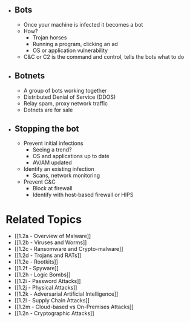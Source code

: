 - ## Bots
	- Once your machine is infected it becomes a bot
	- How?
		- Trojan horses
		- Running a program, clicking an ad
		- OS or application vulnerability
	- C&C or C2 is the command and control, tells the bots what to do
- ## Botnets
	- A group of bots working together
	- Distributed Denial of Service (DDOS)
	- Relay spam, proxy network traffic
	- Dotnets are for sale
- ## Stopping the bot
	- Prevent initial infections
		- Seeing a trend?
		- OS and applications up to date
		- AV/AM updated
	- Identify an existing infection
		- Scans, network monitoring
	- Prevent C&C
		- Block at firewall
		- Identify with host-based firewall or HIPS

# Related Topics
- [[1.2a - Overview of Malware]]
- [[1.2b - Viruses and Worms]]
- [[1.2c - Ransomware and Crypto-malware]]
- [[1.2d - Trojans and RATs]]
- [[1.2e - Rootkits]]
- [[1.2f - Spyware]]
- [[1.2h - Logic Bombs]]
- [[1.2i - Password Attacks]]
- [[1.2j - Physical Attacks]]
- [[1.2k - Adversarial Artificial Intelligence]]
- [[1.2l - Supply Chain Attacks]]
- [[1.2m - Cloud-based vs On-Premises Attacks]]
- [[1.2n - Cryptographic Attacks]]